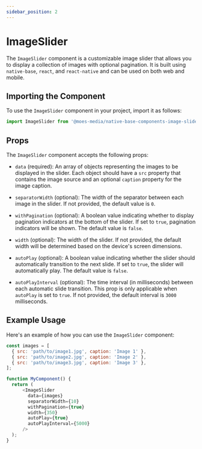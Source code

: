 ```yaml
---
sidebar_position: 2
---
```


# ImageSlider

The `ImageSlider` component is a customizable image slider that allows you to display a collection of images with optional pagination. It is built using `native-base`, `react`, and `react-native` and can be used on both web and mobile.

## Importing the Component
To use the `ImageSlider` component in your project, import it as follows:

```javascript
import ImageSlider from '@moes-media/native-base-components-image-slider';
```

## Props

The `ImageSlider` component accepts the following props:

- `data` (required): An array of objects representing the images to be displayed in the slider. Each object should have a `src` property that contains the image source and an optional `caption` property for the image caption.

- `separatorWidth` (optional): The width of the separator between each image in the slider. If not provided, the default value is `0`.

- `withPagination` (optional): A boolean value indicating whether to display pagination indicators at the bottom of the slider. If set to `true`, pagination indicators will be shown. The default value is `false`.

- `width` (optional): The width of the slider. If not provided, the default width will be determined based on the device's screen dimensions.

- `autoPlay` (optional): A boolean value indicating whether the slider should automatically transition to the next slide. If set to `true`, the slider will automatically play. The default value is `false`.

- `autoPlayInterval` (optional): The time interval (in milliseconds) between each automatic slide transition. This prop is only applicable when `autoPlay` is set to `true`. If not provided, the default interval is `3000` milliseconds.

## Example Usage

Here's an example of how you can use the `ImageSlider` component:

```javascript
const images = [
  { src: 'path/to/image1.jpg', caption: 'Image 1' },
  { src: 'path/to/image2.jpg', caption: 'Image 2' },
  { src: 'path/to/image3.jpg', caption: 'Image 3' },
];

function MyComponent() {
  return (
      <ImageSlider
        data={images}
        separatorWidth={10}
        withPagination={true}
        width={350}
        autoPlay={true}
        autoPlayInterval={5000}
      />
  );
}
```
